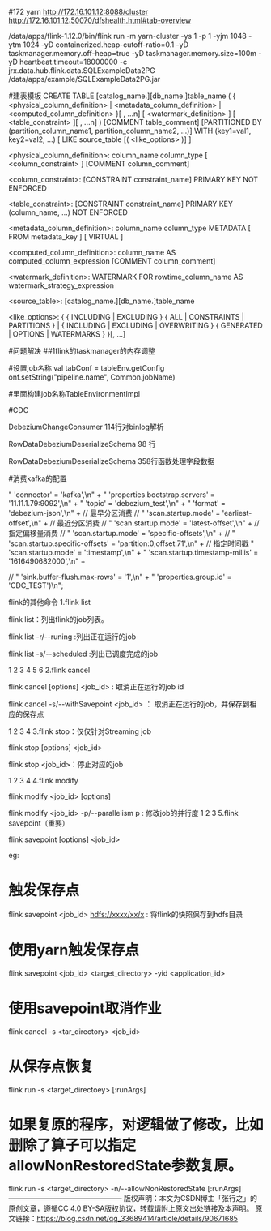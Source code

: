 
#172 yarn
http://172.16.101.12:8088/cluster
http://172.16.101.12:50070/dfshealth.html#tab-overview

/data/apps/flink-1.12.0/bin/flink run   -m yarn-cluster -ys 1 -p 1 -yjm 1048 -ytm 1024  -yD containerized.heap-cutoff-ratio=0.1 -yD taskmanager.memory.off-heap=true -yD taskmanager.memory.size=100m -yD heartbeat.timeout=18000000  -c jrx.data.hub.flink.data.SQLExampleData2PG  /data/apps/example/SQLExampleData2PG.jar 


#建表模板
CREATE TABLE [catalog_name.][db_name.]table_name
  (
    { <physical_column_definition> | <metadata_column_definition> | <computed_column_definition> }[ , ...n]
    [ <watermark_definition> ]
    [ <table_constraint> ][ , ...n]
  )
  [COMMENT table_comment]
  [PARTITIONED BY (partition_column_name1, partition_column_name2, ...)]
  WITH (key1=val1, key2=val2, ...)
  [ LIKE source_table [( <like_options> )] ]
   
<physical_column_definition>:
  column_name column_type [ <column_constraint> ] [COMMENT column_comment]
  
<column_constraint>:
  [CONSTRAINT constraint_name] PRIMARY KEY NOT ENFORCED

<table_constraint>:
  [CONSTRAINT constraint_name] PRIMARY KEY (column_name, ...) NOT ENFORCED

<metadata_column_definition>:
  column_name column_type METADATA [ FROM metadata_key ] [ VIRTUAL ]

<computed_column_definition>:
  column_name AS computed_column_expression [COMMENT column_comment]

<watermark_definition>:
  WATERMARK FOR rowtime_column_name AS watermark_strategy_expression

<source_table>:
  [catalog_name.][db_name.]table_name

<like_options>:
{
   { INCLUDING | EXCLUDING } { ALL | CONSTRAINTS | PARTITIONS }
 | { INCLUDING | EXCLUDING | OVERWRITING } { GENERATED | OPTIONS | WATERMARKS } 
}[, ...]

#问题解决
##1flink的taskmanager的内存调整


#设置job名称
val tabConf = tableEnv.getConfig
onf.setString("pipeline.name", Common.jobName)


#里面构建job名称TableEnvironmentImpl



#CDC

DebeziumChangeConsumer 114行对binlog解析

RowDataDebeziumDeserializeSchema 98 行

RowDataDebeziumDeserializeSchema  358行函数处理字段数据

#消费kafka的配置

 " 'connector' = 'kafka',\n" +
                " 'properties.bootstrap.servers' = '11.11.1.79:9092',\n" +
                " 'topic' = 'debezium_test',\n" +
                " 'format' = 'debezium-json',\n" +
                // 最早分区消费
//                " 'scan.startup.mode' = 'earliest-offset',\n" +
                // 最近分区消费
//                " 'scan.startup.mode' = 'latest-offset',\n" +
                // 指定偏移量消费
//                 " 'scan.startup.mode' = 'specific-offsets',\n" +
//                 " 'scan.startup.specific-offsets' = 'partition:0,offset:71',\n" +
                // 指定时间戳
                " 'scan.startup.mode' = 'timestamp',\n" +
                 " 'scan.startup.timestamp-millis' = '1616490682000',\n" +

//                " 'sink.buffer-flush.max-rows' = '1',\n" +
                " 'properties.group.id' = 'CDC_TEST')\n";
                
                
 flink的其他命令
 1.flink list
 
 flink list：列出flink的job列表。
 
 flink list -r/--runing :列出正在运行的job
 
 flink list -s/--scheduled :列出已调度完成的job
 
 1
 2
 3
 4
 5
 6
 2.flink cancel
 
 flink cancel [options] <job_id> : 取消正在运行的job id
 
 flink cancel -s/--withSavepoint <path> <job_id> ： 取消正在运行的job，并保存到相应的保存点
 
 1
 2
 3
 4
 3.flink stop：仅仅针对Streaming job
 
 flink stop [options] <job_id>
 
 flink stop <job_id>：停止对应的job
 
 1
 2
 3
 4
 4.flink modify
 
 flink modify <job_id> [options] 
 
 flink modify <job_id> -p/--parallelism p : 修改job的并行度
 1
 2
 3
 5.flink savepoint（重要）
 
 flink savepoint [options] <job_id> <target directory>
 
 eg:
 
 # 触发保存点
 flink savepoint <job_id> <hdfs://xxxx/xx/x> : 将flink的快照保存到hdfs目录
 
 # 使用yarn触发保存点
 flink savepoint <job_id> <target_directory> -yid <application_id>
 
 # 使用savepoint取消作业
 flink cancel -s <tar_directory> <job_id>
 
 
 
 # 从保存点恢复
 flink run -s <target_directoey> [:runArgs]
 
 # 如果复原的程序，对逻辑做了修改，比如删除了算子可以指定allowNonRestoredState参数复原。
 flink run -s <target_directory> -n/--allowNonRestoredState [:runArgs]
 ————————————————
 版权声明：本文为CSDN博主「张行之」的原创文章，遵循CC 4.0 BY-SA版权协议，转载请附上原文出处链接及本声明。
 原文链接：https://blog.csdn.net/qq_33689414/article/details/90671685